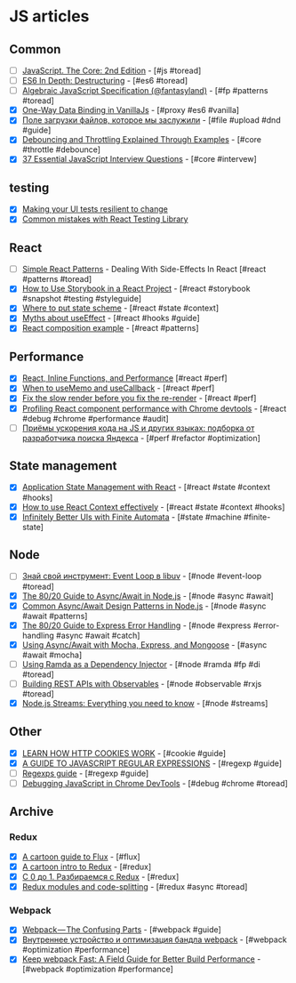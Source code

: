 # JS articles

## Common

- [ ] [JavaScript. The Core: 2nd Edition](http://dmitrysoshnikov.com/ecmascript/javascript-the-core-2nd-edition/) - [#js #toread]
- [ ] [ES6 In Depth: Destructuring](https://hacks.mozilla.org/2015/05/es6-in-depth-destructuring/) - [#es6 #toread]
- [ ] [Algebraic JavaScript Specification (@fantasyland)](https://github.com/fantasyland/fantasy-land) - [#fp #patterns #toread]
- [x] [One-Way Data Binding in VanillaJs](https://jack.ofspades.com/frameworkless-javascript-part-3-one-way-data-binding/) - [#proxy #es6 #vanilla]
- [x] [Поле загрузки файлов, которое мы заслужили](https://habr.com/post/423035/) - [#file #upload #dnd #guide]
- [x] [Debouncing and Throttling Explained Through Examples](https://css-tricks.com/debouncing-throttling-explained-examples/) - [#core #throttle #debounce]
- [x] [37 Essential JavaScript Interview Questions](https://www.toptal.com/javascript/interview-questions) - [#core #intervew]

## testing

- [x] [Making your UI tests resilient to change](https://kentcdodds.com/blog/making-your-ui-tests-resilient-to-change)
- [x] [Common mistakes with React Testing Library](https://kentcdodds.com/blog/common-mistakes-with-react-testing-library)

## React

- [ ] [Simple React Patterns](https://lucasmreis.github.io/blog/simple-react-patterns/) - Dealing With Side-Effects In React [#react #patterns #toread]
- [x] [How to Use Storybook in a React Project](https://blog.bam.tech/developper-news/use-storybook-react-project) - [#react #storybook #snapshot #testing #styleguide]
- [x] [Where to put state scheme](https://kentcdodds.com/static/f14c2d3af9a01a178dd70ab1e2449180/a6d66/where-to-put-state.png) - [#react #state #context]
- [x] [Myths about useEffect](https://epicreact.dev/myths-about-useeffect/) - [#react #hooks #guide]
- [x] [React composition example](https://epicreact.dev/one-react-mistake-thats-slowing-you-down/) - [#react #patterns]

## Performance

- [x] [React, Inline Functions, and Performance](https://medium.com/@ryanflorence/react-inline-functions-and-performance-bdff784f5578) [#react #perf]
- [x] [When to useMemo and useCallback](https://kentcdodds.com/blog/usememo-and-usecallback) - [#react #perf]
- [x] [Fix the slow render before you fix the re-render](https://kentcdodds.com/blog/fix-the-slow-render-before-you-fix-the-re-render) - [#react #perf]
- [x] [Profiling React component performance with Chrome devtools](https://calibreapp.com/blog/react-performance-profiling-optimization) - [#react #debug #chrome #performance #audit]
- [ ] [Приёмы ускорения кода на JS и других языках: подборка от разработчика поиска Яндекса](https://habr.com/ru/company/yandex/blog/570914/) - [#perf #refactor #optimization]

## State management

- [x] [Application State Management with React](https://kentcdodds.com/blog/application-state-management-with-react) - [#react #state #context #hooks]
- [x] [How to use React Context effectively](https://kentcdodds.com/blog/how-to-use-react-context-effectively) - [#react #state #context #hooks]
- [x] [Infinitely Better UIs with Finite Automata](http://slides.com/davidkhourshid/finite-state-machines) - [#state #machine #finite-state]

## Node

- [ ] [Знай свой инструмент: Event Loop в libuv](https://habrahabr.ru/post/336498/.com) - [#node #event-loop #toread]
- [x] [The 80/20 Guide to Async/Await in Node.js](http://thecodebarbarian.com/80-20-guide-to-async-await-in-node.js) - [#node #async #await]
- [x] [Common Async/Await Design Patterns in Node.js](http://thecodebarbarian.com/common-async-await-design-patterns-in-node.js.html) - [#node #async #await #patterns]
- [x] [The 80/20 Guide to Express Error Handling](http://thecodebarbarian.com/80-20-guide-to-express-error-handling.html) - [#node #express #error-handling #async #await #catch]
- [x] [Using Async/Await with Mocha, Express, and Mongoose](http://thecodebarbarian.com/using-async-await-with-mocha-express-and-mongoose.html) - [#async #await #mocha]
- [ ] [Using Ramda as a Dependency Injector](http://thecodebarbarian.com/using-ramda-as-a-dependency-injector) - [#node #ramda #fp #di #toread]
- [ ] [Building REST APIs with Observables](http://thecodebarbarian.com/rest-apis-with-observables.html) - [#node #observable #rxjs #toread]
- [x] [Node.js Streams: Everything you need to know](https://www.freecodecamp.org/news/node-js-streams-everything-you-need-to-know-c9141306be93/) - [#node #streams]

## Other

- [x] [LEARN HOW HTTP COOKIES WORK](https://flaviocopes.com/cookies) - [#cookie #guide]
- [x] [A GUIDE TO JAVASCRIPT REGULAR EXPRESSIONS](https://flaviocopes.com/javascript-regular-expressions/) - [#regexp #guide]
- [ ] [Regexps guide](https://developer.mozilla.org/ru/docs/Web/JavaScript/Guide/Regular_Expressions) - [#regexp #guide]
- [ ] [Debugging JavaScript in Chrome DevTools](https://developers.google.com/web/tools/chrome-devtools/javascript/) - [#debug #chrome #toread]

## Archive

### Redux

- [x] [A cartoon guide to Flux](https://code-cartoons.com/articles/a-cartoon-guide-to-flux/) - [#flux]
- [x] [A cartoon intro to Redux](https://code-cartoons.com/articles/a-cartoon-intro-to-redux/) - [#redux]
- [x] [С 0 до 1. Разбираемся с Redux](https://habrahabr.ru/post/269831/) - [#redux]
- [x] [Redux modules and code-splitting](http://nicolasgallagher.com/redux-modules-and-code-splitting/) - [#redux #async #toread]

### Webpack

- [x] [Webpack — The Confusing Parts](https://medium.com/@rajaraodv/webpack-the-confusing-parts-58712f8fcad9) - [#webpack #guide]
- [x] [Внутреннее устройство и оптимизация бандла webpack](https://habr.com/ru/companies/jugru/articles/342842/) - [#webpack #optimization #performance]
- [x] [Keep webpack Fast: A Field Guide for Better Build Performance](https://slack.engineering/keep-webpack-fast-a-field-guide-for-better-build-performance-f56a5995e8f1) - [#webpack #optimization #performance]
